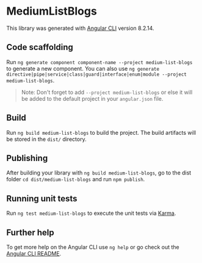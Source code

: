 # MediumListBlogs

This library was generated with [Angular CLI](https://github.com/angular/angular-cli) version 8.2.14.

## Code scaffolding

Run `ng generate component component-name --project medium-list-blogs` to generate a new component. You can also use `ng generate directive|pipe|service|class|guard|interface|enum|module --project medium-list-blogs`.
> Note: Don't forget to add `--project medium-list-blogs` or else it will be added to the default project in your `angular.json` file. 

## Build

Run `ng build medium-list-blogs` to build the project. The build artifacts will be stored in the `dist/` directory.

## Publishing

After building your library with `ng build medium-list-blogs`, go to the dist folder `cd dist/medium-list-blogs` and run `npm publish`.

## Running unit tests

Run `ng test medium-list-blogs` to execute the unit tests via [Karma](https://karma-runner.github.io).

## Further help

To get more help on the Angular CLI use `ng help` or go check out the [Angular CLI README](https://github.com/angular/angular-cli/blob/master/README.md).
